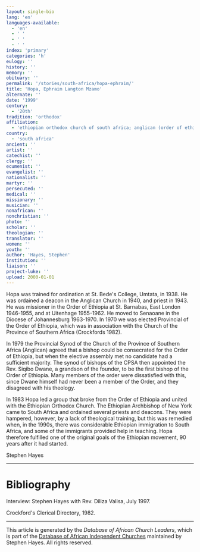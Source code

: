 ```yaml
---
layout: single-bio
lang: 'en'
languages-available:
  - 'en'
  - ' '
  - ' '
  - ' '
index: 'primary'
categories: 'h'
eulogy: ''
history: ''
memory: ''
obituary: ''
permalink: '/stories/south-africa/hopa-ephraim/'
title: 'Hopa, Ephraim Langton Mzamo'
alternate: ''
date: '1999'
century:
  - '20th'
tradition: 'orthodox'
affiliation:
  - 'ethiopian orthodox church of south africa; anglican (order of ethiopia)'
country:
  - 'south africa'
ancient: ''
artist: ''
catechist: ''
clergy: ''
ecumenist: ''
evangelist: ''
nationalist: ''
martyr: ''
persecuted: ''
medical: ''
missionary: ''
musician: ''
nonafrican: ''
nonchristian: ''
photo: ''
scholar: ''
theologian: ''
translator: ''
women: ''
youth: ''
author: 'Hayes, Stephen'
institution: ''
liaison: ''
project-luke: ''
upload: 2000-01-01
---
```



Hopa was trained for ordination at St. Bede's College, Umtata,
in 1938. He was ordained a deacon in the Anglican Church in 1940, and priest in
1943. He was missioner in the Order of Ethiopia at St. Barnabas, East London
1946-1955, and at Uitenhage 1955-1962. He moved to Senaoane in the Diocese of
Johannesburg 1963-1970. In 1970 we was elected Provincial of the Order of
Ethiopia, which was in association with the Church of the Province of Southern
Africa (Crockfords 1982).

In 1979 the Provincial Synod of the Church of the Province of Southern Africa
(Anglican) agreed that a bishop could be consecrated for the Order of Ethiopia,
but when the elective assembly met no candidate had a sufficient majority. The
synod of bishops of the CPSA then appointed the Rev. Siqibo Dwane, a grandson of
the founder, to be the first bishop of the Order of Ethiopia. Many members of
the order were dissatisfied with this, since Dwane himself had never been a
member of the Order, and they disagreed with his theology.

In 1983 Hopa led a group that broke from the Order of Ethiopia and united
with the Ethiopian Orthodox Church. The Ethiopian Archbishop of New York came to
South Africa and ordained several priests and deacons. They were hampered,
however, by a lack of theological training, but this was remedied when, in the
1990s, there was considerable Ethiopian immigration to South Africa, and some of
the immigrants provided help in teaching. Hopa therefore fulfilled one of the
original goals of the Ethiopian movement, 90 years after it had started.

Stephen Hayes

---

# Bibliography

Interview: Stephen Hayes with Rev. Diliza Valisa, July 1997.

Crockford's Clerical Directory, 1982.

---

This article is generated by the *Database of African
Church Leaders*, which is part of the [Database of African Independent Churches](http://www.geocities.com/missionalia/aicdb.htm) maintained by Stephen Hayes. All rights reserved.